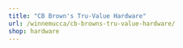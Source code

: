 ```yaml
---
title: "CB Brown's Tru-Value Hardware"
url: /winnemucca/cb-browns-tru-value-hardware/
shop: hardware
---
```

